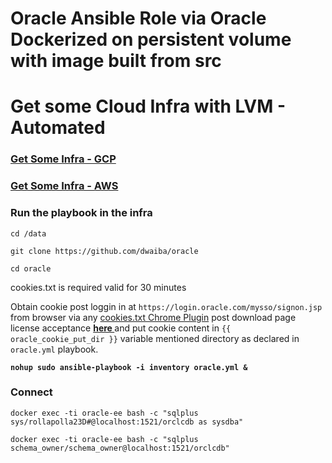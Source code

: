 # Oracle Ansible Role via Oracle Dockerized on persistent volume with image built from src

# Get some Cloud Infra with LVM - Automated 
### [Get Some Infra - GCP](https://github.com/dwaiba/gcp-terraform)
### [Get Some Infra - AWS](https://github.com/dwaiba/aws-terraform)

### Run the playbook in the infra 

`
cd /data
`

`
git clone https://github.com/dwaiba/oracle
`

`
cd oracle
`


cookies.txt is required valid for 30 minutes

Obtain cookie post loggin in at `https://login.oracle.com/mysso/signon.jsp` from browser via any [cookies.txt Chrome Plugin](https://chrome.google.com/webstore/search/cookies.txt) post download page license acceptance **[ here ](https://www.oracle.com/technetwork/database/enterprise-edition/downloads/oracle12c-linux-12201-3608234.html)** and put cookie content in `{{ oracle_cookie_put_dir }}` variable mentioned directory as declared in `oracle.yml` playbook.
 

**`
nohup sudo ansible-playbook -i inventory oracle.yml &
`**

### Connect
`docker exec -ti oracle-ee bash -c "sqlplus sys/rollapolla23D#@localhost:1521/orclcdb as sysdba"`

`docker exec -ti oracle-ee bash -c "sqlplus schema_owner/schema_owner@localhost:1521/orclcdb"`

